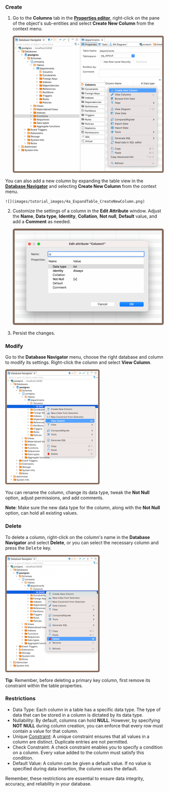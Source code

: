 ### Create

1) Go to the **Columns** tab in the **[Properties editor](Properties-Editor)**, right-click on the
pane of the object's sub-entities and select **Create New Column** from the context menu.  

    ![](images/tutorial_images/4_RightClick_CreateNewColumn.png)  

  You can also add a new column by expanding the table view in the **[Database Navigator](Database-Navigator)** and selecting **Create New
Column** from the context menu.  

    ![](images/tutorial_images/4a_ExpandTable_CreateNewColumn.png)  

2) Customize the settings of a column in the **Edit Attribute** window. Adjust the **Name**, **Data type**, **Identity**,
**Collation**, **Not null**, **Default** value, and add a **Comment** as needed.  

    ![](images/tutorial_images/5_Column_Edit.png)  

3) Persist the changes.

### Modify

Go to the **Database Navigator** menu, choose the right database and column to modify its settings. Right-click the
column and select **View Column**.  

![](images/tutorial_images/4b_View_Column.png)  

You can rename the column, change its data type, tweak the **Not Null** option, adjust permissions, and add comments.

**Note**: Make sure the new data type for the column, along with the **Not Null** option, can hold all existing values.

### Delete

To delete a column, right-click on the column's name in the **Database Navigator** and select **Delete**, or you can
select the necessary column and press the <kbd>Delete</kbd> key.  

![](images/tutorial_images/4c_Delete_Column.png)  

**Tip**: Remember, before deleting a primary key column, first remove its constraint within the table properties.

### Restrictions

* Data Type: Each column in a table has a specific data type. The type of data that can be stored in a column is
  dictated by its data type.
* Nullability: By default, columns can hold **NULL**. However, by specifying **NOT NULL** during column creation, you can
  enforce that every row must contain a value for that column.
* Unique [Constraint](Constraints.md#Restrictions): A unique constraint ensures that all values in a column are
  distinct. Duplicate entries are not permitted.
* Check Constraint: A check constraint enables you to specify a condition on a column.
  Every value added to the column must satisfy this condition.
* Default Value: A column can be given a default value. If no value is specified during data insertion, the column uses
  the default.

Remember, these restrictions are essential to ensure data integrity, accuracy, and reliability in your database.